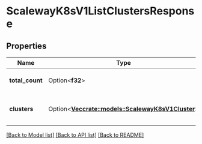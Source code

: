 # ScalewayK8sV1ListClustersResponse

## Properties

Name | Type | Description | Notes
------------ | ------------- | ------------- | -------------
**total_count** | Option<**f32**> | The total number of clusters | [optional]
**clusters** | Option<[**Vec<crate::models::ScalewayK8sV1Cluster>**](scaleway.k8s.v1.Cluster.md)> | The paginated returned clusters | [optional]

[[Back to Model list]](../README.md#documentation-for-models) [[Back to API list]](../README.md#documentation-for-api-endpoints) [[Back to README]](../README.md)


